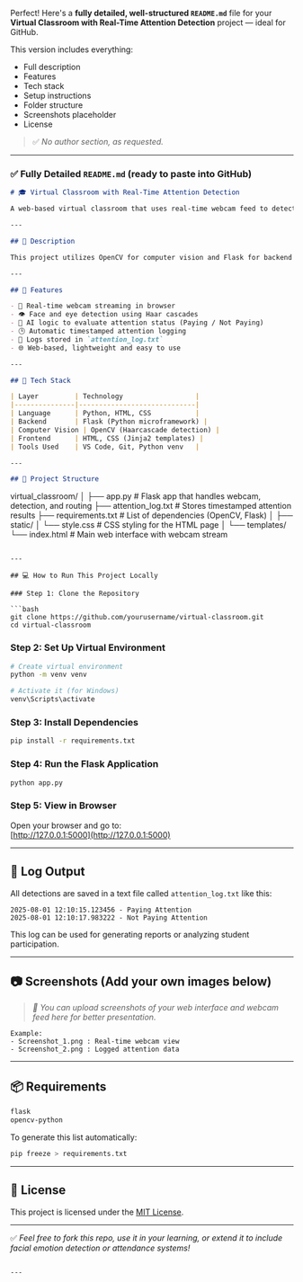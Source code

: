 Perfect! Here's a **fully detailed, well-structured `README.md`** file for your **Virtual Classroom with Real-Time Attention Detection** project — ideal for GitHub.

This version includes everything:
- Full description
- Features
- Tech stack
- Setup instructions
- Folder structure
- Screenshots placeholder
- License  
> ✅ *No author section, as requested.*

---

### ✅ Fully Detailed `README.md` (ready to paste into GitHub)

```markdown
# 🎓 Virtual Classroom with Real-Time Attention Detection

A web-based virtual classroom that uses real-time webcam feed to detect whether a student is paying attention or not using face and eye detection. This system helps educators monitor student engagement in virtual learning environments.

---

## 📌 Description

This project utilizes OpenCV for computer vision and Flask for backend development. The system detects a student's face and eyes through their webcam and determines their attention status. The detected results are logged with timestamps into a text file for future analysis.

---

## 🚀 Features

- 📸 Real-time webcam streaming in browser
- 👁️ Face and eye detection using Haar cascades
- 🧠 AI logic to evaluate attention status (Paying / Not Paying)
- 🕒 Automatic timestamped attention logging
- 💾 Logs stored in `attention_log.txt`
- 🌐 Web-based, lightweight and easy to use

---

## 🧰 Tech Stack

| Layer         | Technology                  |
|---------------|-----------------------------|
| Language      | Python, HTML, CSS           |
| Backend       | Flask (Python microframework) |
| Computer Vision | OpenCV (Haarcascade detection) |
| Frontend      | HTML, CSS (Jinja2 templates) |
| Tools Used    | VS Code, Git, Python venv   |

---

## 📁 Project Structure

```
virtual_classroom/
│
├── app.py                 # Flask app that handles webcam, detection, and routing
├── attention_log.txt      # Stores timestamped attention results
├── requirements.txt       # List of dependencies (OpenCV, Flask)
│
├── static/
│   └── style.css          # CSS styling for the HTML page
│
└── templates/
    └── index.html         # Main web interface with webcam stream
```

---

## 💻 How to Run This Project Locally

### Step 1: Clone the Repository

```bash
git clone https://github.com/yourusername/virtual-classroom.git
cd virtual-classroom
```

### Step 2: Set Up Virtual Environment

```bash
# Create virtual environment
python -m venv venv

# Activate it (for Windows)
venv\Scripts\activate
```

### Step 3: Install Dependencies

```bash
pip install -r requirements.txt
```

### Step 4: Run the Flask Application

```bash
python app.py
```

### Step 5: View in Browser

Open your browser and go to:  
[http://127.0.0.1:5000](http://127.0.0.1:5000)

---

## 📝 Log Output

All detections are saved in a text file called `attention_log.txt` like this:

```
2025-08-01 12:10:15.123456 - Paying Attention
2025-08-01 12:10:17.983222 - Not Paying Attention
```

This log can be used for generating reports or analyzing student participation.

---

## 📷 Screenshots (Add your own images below)

> _📌 You can upload screenshots of your web interface and webcam feed here for better presentation._

```
Example:
- Screenshot_1.png : Real-time webcam view
- Screenshot_2.png : Logged attention data
```

---

## 📦 Requirements

```txt
flask
opencv-python
```

To generate this list automatically:

```bash
pip freeze > requirements.txt
```

---

## 🪪 License

This project is licensed under the [MIT License](https://opensource.org/licenses/MIT).

---

✅ _Feel free to fork this repo, use it in your learning, or extend it to include facial emotion detection or attendance systems!_

```

---

